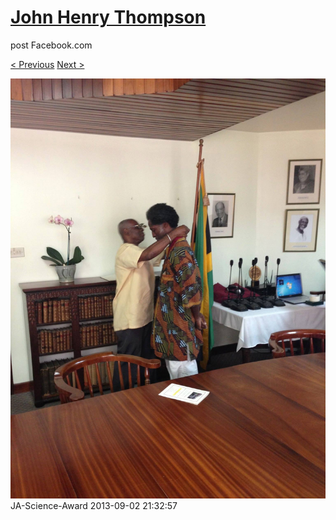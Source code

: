 # [John Henry Thompson](../README.md)
post Facebook.com

[< Previous](2013-09-02-45.md) [Next >](2013-09-02-47.md)

[![](../media/2013-09-02/JA-Science-Award-35.jpg)](../README.md)
JA-Science-Award
2013-09-02 21:32:57